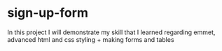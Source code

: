 # sign-up-form
In this project I will demonstrate my skill that I learned regarding emmet, advanced html and css styling + making forms and tables